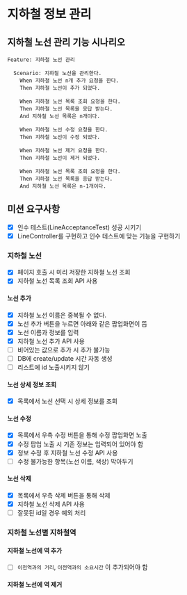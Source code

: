 # 지하철 정보 관리

## 지하철 노선 관리 기능 시나리오
```
Feature: 지하철 노선 관리

  Scenario: 지하철 노선을 관리한다.
    When 지하철 노선 n개 추가 요청을 한다.
    Then 지하철 노선이 추가 되었다.
    
    When 지하철 노선 목록 조회 요청을 한다.
    Then 지하철 노선 목록을 응답 받는다.
    And 지하철 노선 목록은 n개이다.
    
    When 지하철 노선 수정 요청을 한다.
    Then 지하철 노선이 수정 되었다.

    When 지하철 노선 제거 요청을 한다.
    Then 지하철 노선이 제거 되었다.
    
    When 지하철 노선 목록 조회 요청을 한다.
    Then 지하철 노선 목록을 응답 받는다.
    And 지하철 노선 목록은 n-1개이다.
```

## 미션 요구사항
 - [x] 인수 테스트(LineAcceptanceTest) 성공 시키기
 - [x] LineController를 구현하고 인수 테스트에 맞는 기능을 구현하기
 
###  지하철 노선
 - [x] 페이지 호출 시 미리 저장한 지하철 노선 조회
 - [x] 지하철 노선 목록 조회 API 사용
#### 노선 추가
 - [x] 지하철 노선 이름은 중복될 수 없다.
 - [x] 노선 추가 버튼을 누르면 아래와 같은 팝업화면이 뜸
 - [x] 노선 이름과 정보를 입력
 - [x] 지하철 노선 추가 API 사용
 - [ ] 비어있는 값으로 추가 시 추가 불가능
 - [ ] DB에 create/update 시간 자동 생성
 - [ ] 리스트에 id 노출시키지 않기
 #### 노선 상세 정보 조회
 - [x] 목록에서 노선 선택 시 상세 정보를 조회
 #### 노선 수정
 - [x] 목록에서 우측 수정 버튼을 통해 수정 팝업화면 노출
 - [x] 수정 팝업 노출 시 기존 정보는 입력되어 있어야 함
 - [x] 정보 수정 후 지하철 노선 수정 API 사용
 - [ ] 수정 불가능한 항목(노선 이름, 색상) 막아두기
 #### 노선 삭제
 - [x] 목록에서 우측 삭제 버튼을 통해 삭제
 - [x] 지하철 노선 삭제 API 사용
 - [ ] 잘못된 id일 경우 예외 처리
 
 ### 지하철 노선별 지하철역
 
 ####  지하철 노선에 역 추가
 - [ ] `이전역과의 거리`, `이전역과의 소요시간` 이 추가되어야 함
 
 #### 지하철 노선에 역 제거
